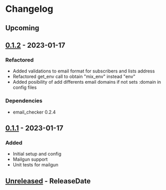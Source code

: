 # Changelog

## Upcoming

## [0.1.2] - 2023-01-17
### Refactored
* Added validations to email format for subscribers and lists address
* Refactored get_env call to obtain "mix_env" instead "env"
* Added posibility of add differents email domains if not sets :domain in config files

### Dependencies
* email_checker 0.2.4

## [0.1.1] - 2023-01-17
### Added
* Initial setup and config
* Mailgun support
* Unit tests for mailgun

<!-- next-header -->
## [Unreleased] - ReleaseDate


<!-- next-url -->
[Unreleased]: https://github.com/wois-org/papelillo/compare/v0.1.2...HEAD
[0.1.2]: https://github.com/wois-org/notif-api/compare/v0.1.1...v0.1.2
[0.1.1]: https://github.com/wois-org/notif-api/compare/v0.1.0...v0.1.1